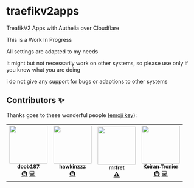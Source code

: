 # traefikv2apps
TreafikV2 Apps with Authelia over Cloudflare


This is a Work In Progress 

All settings are adapted to my needs

It might but not necessarily work on other systems, so please use only if you know what you are doing

i do not give any support for bugs or adaptions to other systems


## Contributors ✨

Thanks goes to these wonderful people ([emoji key](https://allcontributors.org/docs/en/emoji-key)):

<!-- ALL-CONTRIBUTORS-LIST:START - Do not remove or modify this section -->
<!-- prettier-ignore-start -->
<!-- markdownlint-disable -->
<table>
  <tr>
    <td align="center"><a href="https://github.com/doob187"><img src="https://avatars.githubusercontent.com/u/60312740?v=4?s=100" width="100px;" alt=""/><br /><sub><b>doob187</b></sub></a><br /><a href="#infra-doob187" title="Infrastructure (Hosting, Build-Tools, etc)">🚇</a> <a href="https://github.com/doob187/traefikv2apps/commits?author=doob187" title="Code">💻</a></td>
    <td align="center"><a href="https://github.com/Hawkinzzz"><img src="https://avatars.githubusercontent.com/u/24587652?v=4?s=100" width="100px;" alt=""/><br /><sub><b>hawkinzzz</b></sub></a><br /><a href="#infra-Hawkinzzz" title="Infrastructure (Hosting, Build-Tools, etc)">🚇</a></td>
    <td align="center"><a href="https://github.com/mrfret"><img src="https://avatars.githubusercontent.com/u/72273384?v=4?s=100" width="100px;" alt=""/><br /><sub><b>mrfret</b></sub></a><br /><a href="https://github.com/doob187/traefikv2apps/commits?author=mrfret" title="Tests">⚠️</a></td>
    <td align="center"><a href="https://github.com/GamermadHD"><img src="https://avatars.githubusercontent.com/u/7513233?v=4?s=100" width="100px;" alt=""/><br /><sub><b>Keiran Tronier</b></sub></a><br /><a href="#infra-GamermadHD" title="Infrastructure (Hosting, Build-Tools, etc)">🚇</a> <a href="https://github.com/doob187/traefikv2apps/commits?author=GamermadHD" title="Code">💻</a></td>
  </tr>
</table>

<!-- markdownlint-restore -->
<!-- prettier-ignore-end -->

<!-- ALL-CONTRIBUTORS-LIST:END -->
